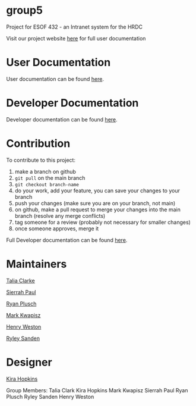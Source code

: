 # group5
Project for ESOF 432 - an Intranet system for the HRDC

Visit our project website [here](https://423s25.github.io/repo5/) for full user documentation

# User Documentation
User documentation can be found [here](./UserDocumentation).

# Developer Documentation 

Developer documentation can be found [here](./DeveloperDocs).

# Contribution

To contribute to this project:

1. make a branch on github
2. `git pull` on the main branch
3. `git checkout branch-name`
4. do your work, add your feature, you can save your changes to your branch
5. push your changes (make sure you are on your branch, not main)
6. on github, make a pull request to merge your changes into the main branch (resolve any merge conflicts)
7. tag someone for a review (probably not necessary for smaller changes)
8. once someone approves, merge it

Full Developer documentation can be found [here](./DeveloperDocs).

# Maintainers

[Talia Clarke](https://github.com/taliaiclarke)

[Sierrah Paul](https://github.com/SierrahPaul)

[Ryan Plusch](https://github.com/Pluschious)

[Mark Kwapisz](https://github.com/Markwapisz)

[Henry Weston](https://github.com/henrywatson11)

[Ryley Sanden](https://github.com/ryleysanden)

# Designer

[Kira Hopkins](https://github.com/KiraHopkins)

Group Members: 
Talia Clark
Kira Hopkins
Mark Kwapisz
Sierrah Paul
Ryan Plusch
Ryley Sanden
Henry Weston
